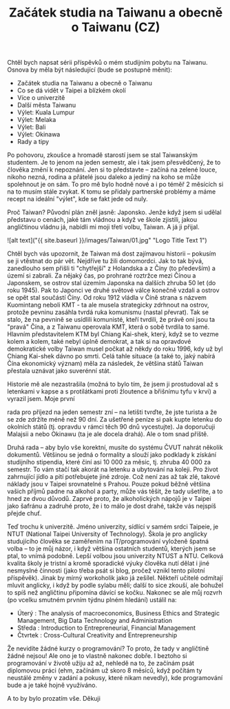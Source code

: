 ﻿---
layout: post
title: Začátek studia na Taiwanu a obecně o Taiwanu (CZ)
comments: true
---

Chtěl bych napsat sérii příspěvků o mém studijním pobytu na Taiwanu. Osnova by měla být následující (bude se postupně měnit):
 
 - Začátek studia na Taiwanu a obecně o Taiwanu
 - Co se dá vidět v Taipei a blízkém okolí
 - Více o univerzitě
 - Další města Taiwanu
 - Výlet: Kuala Lumpur
 - Výlet: Melaka
 - Výlet: Bali
 - Výlet: Okinawa
 - Rady a tipy


Po pohovoru, zkoušce a hromadě starostí jsem se stal Taiwanským studentem. Je to jenom na jeden semestr, ale i tak jsem přesvědčený, že to člověka změní k nepoznání. Jen si to představte – začíná na zelené louce, nikoho nezná, rodina a přátelé jsou daleko a jediný na koho se může spolehnout je on sám. To pro mě bylo hodně nové a i po téměř 2 měsících si na to musím stále zvykat. K tomu se přidaly partnerské problémy a máme recept na ideální "výlet", kde se fakt jede od nuly. 

Proč Taiwan? Původní plán zněl jasně: Japonsko. Jenže když jsem si udělal představu o cenách, jaké tám vládnou a když ve škole zjistili, jakou angličtinou vládnu já, nabídli mi moji třetí volbu, Taiwan. A já ji přijal.

![alt text]("{{ site.baseurl }}/images/Taiwan/01.jpg" "Logo Title Text 1")

 Chtěl bych vás upozornit, že Taiwan má dost zajímavou historii – pokusím se ji vtěstnat do pár vět. Nejdříve tu žili domomordci. Jak to tak bývá, zanedlouho sem přišli ti "chytřejší" z Holandska a z Číny (to především) a území si zabrali. Za nějaký čas, po prohrané roztržce mezi Čínou a Japonskem, se ostrov stal územím Japonska na dalších zhruba 50 let (do roku 1945). Pak to Japonci ve druhé světové válce konečně vzdali a ostrov se opět stal součástí Číny. Od roku 1912 vládla v Číně strana s názvem Kuomintang neboli KMT - ta ale musela strategicky zdrhnout na ostrov, protože pevninu zasáhla tvrdá ruka komunismu (nastal převrat). Tak se stalo, že na pevnině se usídlili komunisté, kteří tvrdili, že právě oni jsou ta "pravá" Čína, a z Taiwanu operovala KMT, která o sobě tvrdila to samé. Hlavním představitelem KTM byl Chiang Kai-shek, který, když se to vezme kolem a kolem, také nebyl úplně demokrat, a tak si na opravdové demokratické volby Taiwan musel počkat až někdy do roku 1996, kdy už byl Chiang Kai-shek dávno po smrti. Celá tahle situace (a také to, jaký nabírá Čína ekonomický význam) měla za následek, že většina států Taiwan přestala uznávat jako suverénní stát. 

Historie mě ale nezastrašila (možná to bylo tím, že jsem ji prostudoval až s letenkami v kapse a s protilátkami proti žloutence a břišnímu tyfu v krvi) a vyrazil jsem. Moje první 

rada pro příjezd na jeden semestr zní – na letišti tvrďte, že jste turista a že se zde zdržíte méně než 90 dní. Za ušetřené peníze si pak kupte letenku do okolních států (tj. opravdu v rámci těch 90 dnů vycestujte). Ja doporučuji Malajsii a nebo Okinawu (ta je ale docela drahá). Ale o tom snad příště. 

Druhá rada – aby bylo vše korektní, musíte do systému ČVUT nahrát několik dokumentů. Většinou se jedná o formality a slouží jako podklady k získání studijního stipendia, které činí asi 10 000 za měsíc, tj. zhruba 40 000 za semestr. To vám stačí tak akorát na letenku a ubytování na koleji. Pro život zahrnující jídlo a pití potřebujete jiné zdroje. Což není zas až tak zlé, takové náklady jsou v Taipei srovnatelné s Prahou. Pouze pokud běžně většina vašich příjmů padne na alkohol a party, může vás těšit, že tady ušetříte, a to hned ze dvou důvodů. Zaprvé proto, že alkoholických nápojů je v Taipei jako šafránu a zadruhé proto, že i to málo je dost drahé, takže vás nejspíš přejde chuť. 

Teď trochu k univerzitě. Jméno univerzity, sídlící v samém srdci Taipeie, je NTUT (National Taipei University of Technology). Škola je pro anglicky studujícího člověka se zaměřením na IT/programování vyloženě špatná volba – to je můj názor, i když většina ostatních studentů, kterých jsem se ptal, to vnímá podobně. Lepší volbou jsou univerzity NTUST a NTU. Celková kvalita školy je tristní a kromě sporadické výuky člověka nutí dělat i jiné nesmyslné činnosti (jako třeba psát si blog, pročež vznikl tento pilotní příspěvěk). Jinak by mírný workoholik jako já zešílel. Někteří učitelé odmítají mluvit anglicky, i když by podle sylabu měli; další to sice zkouší, ale bohužel to spíš než angličtinu připomína dávící se kočku. Nakonec se ale můj rozvrh (po vcelku smutném prvním týdnu plném hledání) ustálil na:

 - Úterý : The analysis of macroeconomics, Business Ethics and Strategic Management, Big Data Technology and Administration
 - Středa : Introduction to Entrepreneurial, Financial Management
 - Čtvrtek : Cross-Cultural Creativity and Entrepreneurship 

Že nevidíte žádné kurzy o programování? To proto, že tady v angličtině žádné nejsou! Ale ono je to vlastně nakonec dobře. I beztoho si programování v životě užiju až až, nehledě na to, že začínám psát diplomovou práci (ehm, začínám už skoro 8 měsíců, když počítám ty neustálé změny v zadání a pokusy, které nikam nevedly), kde programování bude a je také hojně využíváno.

 A to by bylo prozatím vše. Děkuji



















